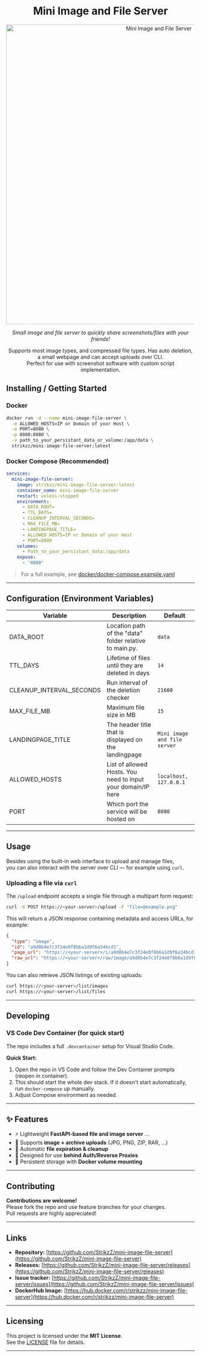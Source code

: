<h1 align="center">Mini Image and File Server</h1>
<p align="center">
  <img src="https://i.imgur.com/FbF2edB.png" alt="Mini Image and File Server" width="800"/>
</p>

<p align="center">
  <em>Small image and file server to quickly share screenshots/files with your friends!</em>
</p>

<p align="center">
  Supports most image types, and compressed file types. Has auto deletion, a small webpage and can accept uploads over CLI. <br>
  Perfect for use with screenshot software with custom script implementation.
</p>



## Installing / Getting Started

### **Docker**

```bash
docker run -d --name mini-image-file-server \
  -e ALLOWED_HOSTS=IP or Domain of your Host \
  -e PORT=8080 \
  -p 8080:8080 \
  -v path_to_your_persistant_data_or_volume:/app/data \
  strikzz/mini-image-file-server:latest
```

### **Docker Compose (Recommended)**

```yaml
services:
  mini-image-file-server:
    image: strikzz/mini-image-file-server:latest
    container_name: mini-image-file-server
    restart: unless-stopped
    environment:
      - DATA_ROOT=
      - TTL_DAYS=
      - CLEANUP_INTERVAL_SECONDS=
      - MAX_FILE_MB= 
      - LANDINGPAGE_TITLE=
      - ALLOWED_HOSTS=IP or Domain of your Host
      - PORT=8080
    volumes:
      - Path_to_your_persistant_data:/app/data
    expose:
      - "8080"
```
> For a full example, see [docker/docker-compose.example.yaml](./docker/docker-compose.example.yaml)

---

## Configuration (Environment Variables)

| Variable             | Description                                                           | Default         |
|----------------------|-----------------------------------------------------------------------|-----------------|
| DATA_ROOT            | Location path of the "data" folder relative to main.py.    | `data`     |
| TTL_DAYS             | Lifetime of files until they are deleted in days                                      | `14`          |
| CLEANUP_INTERVAL_SECONDS      | Run interval of the deletion checker                             | `21600`       |
| MAX_FILE_MB          | Maximum file size in MB                   | `15`           |
| LANDINGPAGE_TITLE        | The header title that is displayed on the landingpage              | `Mini image and file server`          |
| ALLOWED_HOSTS             | List of allowed Hosts. You need to input your domain/IP here                                              | `localhost, 127.0.0.1`          |
| PORT            | Which port the service will be hosted on      | `8080`       |

---

## Usage

Besides using the built-in web interface to upload and manage files,  
you can also interact with the server over CLI — for example using `curl`.

### Uploading a file via `curl`

The `/upload` endpoint accepts a single file through a multipart form request:

```bash
curl -X POST https://<your-server>/upload -F "file=@example.png"
```

This will return a JSON response containing metadata and access URLs, for example:
```json
{
  "type": "image",
  "id": "a9d8b4e7c3f24e0f8b6a1d9f6a34bcd1",
  "page_url": "https://<your-server>/i/a9d8b4e7c3f24e0f8b6a1d9f6a34bcd1",
  "raw_url": "https://<your-server>/raw/image/a9d8b4e7c3f24e0f8b6a1d9f6a34bcd1"
}
```

You can also retrieve JSON listings of existing uploads:
```bash
curl https://<your-server>/list/images
curl https://<your-server>/list/files
```
---

## Developing

### **VS Code Dev Container (for quick start)**

The repo includes a full `.devcontainer` setup for Visual Studio Code.  

**Quick Start:**
1. Open the repo in VS Code and follow the Dev Container prompts (reopen in container).
2. This should start the whole dev stack. If it doesn't start automatically, run `docker-compose` up manually.
3. Adjust Compose environment as needed.

---

## ✨ Features

- ⚡ Lightweight **FastAPI-based file and image server** ...
- 🧩 Supports **image + archive uploads** (JPG, PNG, ZIP, RAR, ...)
- 🧹 Automatic **file expiration & cleanup**
- 🔐 Designed for use **behind Auth/Reverse Proxies**
- 💾 Persistent storage with **Docker volume mounting**

---

## Contributing

**Contributions are welcome!**  
Please fork the repo and use feature branches for your changes.  
Pull requests are highly appreciated!

---

## Links

- **Repository:** [https://github.com/StrikzZ/mini-image-file-server](https://github.com/StrikzZ/mini-image-file-server)
- **Releases:** [https://github.com/StrikzZ/mini-image-file-server/releases](https://github.com/StrikzZ/mini-image-file-server/releases)
- **Issue tracker:** [https://github.com/StrikzZ/mini-image-file-server/issues](https://github.com/StrikzZ/mini-image-file-server/issues)
- **DockerHub Image:** [https://hub.docker.com/r/strikzz/mini-image-file-server](https://hub.docker.com/r/strikzz/mini-image-file-server)

---

## Licensing

This project is licensed under the **MIT License**.  
See the [LICENSE](LICENSE) file for details.

---
